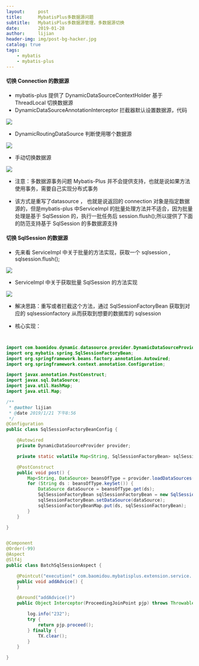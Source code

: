 ```yaml
---
layout:     post
title:      MybatisPlus多数据源问题
subtitle:   MybatisPlus多数据源管理，多数据源切换
date:       2019-01-28
author:     lijian
header-img: img/post-bg-hacker.jpg
catalog: true
tags:
    - mybatis
    - mybatis-plus
---
```


#### 切换 Connection 的数据源
* mybatis-plus 提供了 DynamicDataSourceContextHolder 基于 ThreadLocal 切换数据源
* DynamicDataSourceAnnotationInterceptor 拦截器默认设置数据源，代码

[![]({{site.url}}/img/20190128/mybatis_mult_datasource.png)]()

* DynamicRoutingDataSource 判断使用哪个数据源

[![]({{site.url}}/img/20190128/mybatis_chose_datasource.png)]()

* 手动切换数据源

[![]({{site.url}}/img/20190128/mybatis_datasource_custome.png)]()

* 注意：多数据源事务问题 Mybatis-Plus 并不会提供支持，也就是说如果方法使用事务，需要自己实现分布式事务

* 该方式是重写了datasource ， 也就是说返回的 connection 对象是指定数据源的，但是mybatis-plus 中ServiceImpl 的批量处理方法并不适合，因为批量处理是基于 SqlSession 的，执行一批任务后 session.flush();所以提供了下面的防范支持基于 SqlSession 的多数据源支持


#### 切换 SqlSession 的数据源

* 先来看 ServiceImpl 中关于批量的方法实现，获取一个 sqlsession , sqlsession.flush();

[![]({{site.url}}/img/20190128/mybatis_sqlsession.png)]()


* ServiceImpl 中关于获取批量 SqlSession 的方法实现

[![]({{site.url}}/img/20190128/mybatis_getsqlsession.png)]()

* 解决思路：重写或者拦截这个方法，通过 SqlSessionFactoryBean 获取到对应的 sqlsessionfactory 从而获取到想要的数据库的 sqlsession

* 核心实现：


```java


import com.baomidou.dynamic.datasource.provider.DynamicDataSourceProvider;
import org.mybatis.spring.SqlSessionFactoryBean;
import org.springframework.beans.factory.annotation.Autowired;
import org.springframework.context.annotation.Configuration;

import javax.annotation.PostConstruct;
import javax.sql.DataSource;
import java.util.HashMap;
import java.util.Map;

/**
 * @author lijian
 * @date 2019/1/21 下午8:56
 */
@Configuration
public class SqlSessionFactoryBeanConfig {

    @Autowired
    private DynamicDataSourceProvider provider;

    private static volatile Map<String, SqlSessionFactoryBean> sqlSessionFactoryBeanMap = new HashMap<>();

    @PostConstruct
    public void post() {
        Map<String, DataSource> beansOfType = provider.loadDataSources();
        for (String ds : beansOfType.keySet()) {
            DataSource dataSource = beansOfType.get(ds);
            SqlSessionFactoryBean sqlSessionFactoryBean = new SqlSessionFactoryBean();
            sqlSessionFactoryBean.setDataSource(dataSource);
            sqlSessionFactoryBeanMap.put(ds, sqlSessionFactoryBean);
        }
    }

}


```

```java

@Component
@Order(-99)
@Aspect
@Slf4j
public class BatchSqlSessionAspect {

    @Pointcut("execution(* com.baomidou.mybatisplus.extension.service..*.*(..))")
    public void addAdvice() {
    }

    @Around("addAdvice()")
    public Object Interceptor(ProceedingJoinPoint pjp) throws Throwable {

        log.info("232");
        try {
            return pjp.proceed();
        } finally {
            TX.clear();
        }
    }

}

```